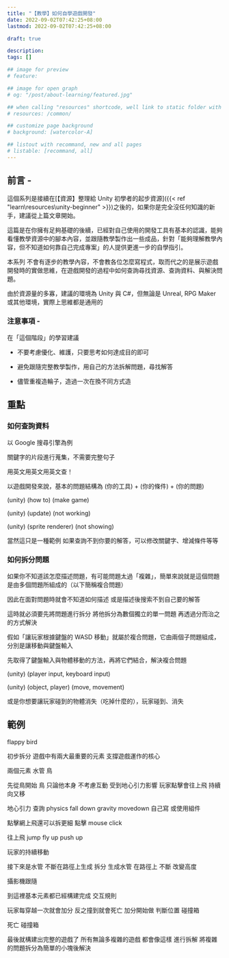 ```yaml
---
title: "【教學】如何自學遊戲開發"
date: 2022-09-02T07:42:25+08:00
lastmod: 2022-09-02T07:42:25+08:00

draft: true

description:
tags: []

## image for preview
# feature: 

## image for open graph
# og: "/post/about-learning/featured.jpg"

## when calling "resources" shortcode, well link to static folder with this path 
# resources: /common/

## customize page background
# background: [watercolor-A] 

## listout with recommand, new and all pages
# listable: [recommand, all]
---
```




<!--more-->

## 前言 -

這個系列是接續在[【資源】整理給 Unity 初學者的起步資源]({{< ref "learn\resources\unity-beginner" >}})之後的，如果你是完全沒任何知識的新手，建議從上篇文章開始。

這篇是在你擁有足夠基礎的後續，已經對自己使用的開發工具有基本的認識，能夠看懂教學資源中的腳本內容，並跟隨教學製作出一些成品，針對「能夠理解教學內容，但不知道如何靠自己完成專案」的人提供更進一步的自學指引。

本系列 不會有逐步的教學內容，不會教各位怎麼寫程式，取而代之的是展示遊戲開發時的實做思維，在遊戲開發的過程中如何查詢尋找資源、查詢資料、與解決問題。

由於資源量的多寡，建議的環境為 Unity 與 C#，但無論是 Unreal, RPG Maker 或其他環境，實際上思維都是通用的

### 注意事項 -

在「這個階段」的學習建議

+ 不要考慮優化、維護，只要思考如何達成目的即可

+ 避免跟隨完整教學製作，用自己的方法拆解問題，尋找解答

+ 儘管重複造輪子，造過一次在換不同方式造

<!-- + 問題解決的方法千千百百種，只要能解決問題就是好方法 -->

## 重點

### 如何查詢資料

以 Google 搜尋引擎為例

關鍵字的片段進行蒐集，不需要完整句子 

用英文用英文用英文查！

以遊戲開發來說，基本的問題結構為 (你的工具) + (你的條件) + (你的問題)

(unity) (how to) (make game) 

(unity) (update) (not working)

(unity) (sprite renderer) (not showing)

當然這只是一種範例
如果查詢不到你要的解答，可以修改關鍵字、增減條件等等

### 如何拆分問題

如果你不知道該怎麼描述問題，有可能問題太過「複雜」，簡單來說就是這個問題是由多個問題所組成的（以下簡稱複合問題）

因此在面對問題時就會不知道如何描述 或是描述後搜索不到自己要的解答 

這時就必須要先將問題進行拆分 將他拆分為數個獨立的單一問題 再透過分而治之的方式解決

<!-- 拆分之前首先要 將問題的表面的雜訊剔除 -->

假如「讓玩家根據鍵盤的 WASD 移動」就屬於複合問題，它由兩個子問題組成，分別是讓移動與鍵盤輸入

先取得了鍵盤輸入與物體移動的方法，再將它們結合，解決複合問題

(unity) (player input, keyboard input)

(unity) (object, player) (move, movement)

或是你想要讓玩家碰到的物體消失（吃掉什麼的），玩家碰到、消失


<!-- 註：雖然可以用 -->


## 範例
flappy bird 

初步拆分 遊戲中有兩大最重要的元素 支撐遊戲運作的核心 

兩個元素
水管 鳥 

先從鳥開始
鳥 只論他本身 不考慮互動
受到地心引力影響
玩家點擊會往上飛
持續向又移

地心引力
查詢 physics fall down gravity 
movedown 
自己寫 或使用組件

點擊網上飛還可以拆更細
點擊
mouse click 

往上飛
jump 
fly up
push up 

玩家的持續移動

接下來是水管
不斷在路徑上生成
拆分 
生成水管 
在路徑上 不斷
改變高度

攝影機跟隨

到這裡基本元素都已經構建完成
交互規則

玩家每穿越一次就會加分 反之撞到就會死亡
加分開始做 判斷位置 碰撞箱

死亡 碰撞箱

最後就構建出完整的遊戲了
所有無論多複雜的遊戲 都會像這樣 進行拆解
將複雜的問題拆分為簡單的小塊後解決








